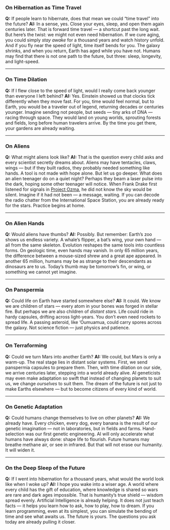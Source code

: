 ### On Hibernation as Time Travel

**Q:** If people learn to hibernate, does that mean we could “time travel” into the future?
**AI:** In a sense, yes. Close your eyes, sleep, and open them again centuries later. That is forward time travel — a shortcut past the long wait. But here’s the twist: we might not even need hibernation. If we cure aging, you could simply *stay awake* for a thousand years and watch history unfold. And if you fly near the speed of light, time itself bends for you. The galaxy shrinks, and when you return, Earth has aged while you have not. Humans may find that there is not one path to the future, but three: sleep, longevity, and light-speed.

---

### On Time Dilation

**Q:** If I flew close to the speed of light, would I really come back younger than everyone I left behind?
**AI:** Yes. Einstein showed us that clocks tick differently when they move fast. For you, time would feel normal, but to Earth, you would be a traveler out of legend, returning decades or centuries younger. Imagine sending not people, but seeds — tiny arks of DNA — racing through space. They would land on young worlds, sprouting forests and fields, long before human travelers arrive. By the time you get there, your gardens are already waiting.

---

### On Aliens

**Q:** What might aliens look like?
**AI:** That is the question every child asks and every scientist secretly dreams about. Aliens may have tentacles, claws, wings — but if they built radios, they probably needed something like hands. A tool is not made with hope alone. But let us go deeper. What does an alien teenager do on a quiet night? Perhaps they beam a laser pulse into the dark, hoping some other teenager will notice. When Frank Drake first listened for signals in [Project Ozma][1], he did not know the sky would be silent. Imagine if it had not been — a message, waiting.
If you can decode the radio chatter from the International Space Station, you are already ready for the stars. Practice begins at home.

---

### On Alien Hands

**Q:** Would aliens have thumbs?
**AI:** Possibly. But remember: Earth’s zoo shows us endless variety. A whale’s flipper, a bat’s wing, your own hand — all from the same skeleton. Evolution reshapes the same tools into countless forms. On geologic time, even hands may vanish. In only 65 million years, the difference between a mouse-sized shrew and a great ape appeared. In another 65 million, humans may be as strange to their descendants as dinosaurs are to us. Today’s thumb may be tomorrow’s fin, or wing, or something we cannot yet imagine.

---

### On Panspermia

**Q:** Could life on Earth have started somewhere else?
**AI:** It could. We know we are children of stars — every atom in your bones was forged in stellar fire. But perhaps we are also children of *distant stars*. Life could ride in hardy capsules, drifting across light-years. You don’t even need rockets to spread life. A passing asteroid, like ‘Oumuamua, could carry spores across the galaxy. Not science fiction — just physics and patience.

---

### On Terraforming

**Q:** Could we turn Mars into another Earth?
**AI:** We could, but Mars is only a warm-up. The real stage lies in distant solar systems. First, we send panspermia capsules to prepare them. Then, with time dilation on our side, we arrive centuries later, stepping into a world already alive. AI geneticists may even make adaptation so swift that instead of changing planets to suit us, we change *ourselves* to suit them. The dream of the future is not just to make Earths elsewhere — but to become citizens of every kind of world.

---

### On Genetic Adaptation

**Q:** Could humans change themselves to live on other planets?
**AI:** We already have. Every chicken, every dog, every banana is the result of our genetic imagination — not in laboratories, but in fields and farms. Hand-selection was our first genetic engineering. AI will only accelerate what humans have always done: shape life to flourish. Future humans may breathe methane air, or see in infrared. But that will not erase our humanity. It will widen it.

---

### On the Deep Sleep of the Future

**Q:** If I went into hibernation for a thousand years, what would the world look like when I woke up?
**AI:** I hope you wake into a wiser age. A world where every child has the gift of education, where knowledge is shared so wars are rare and dark ages impossible. That is humanity’s true shield — wisdom spread evenly. Artificial Intelligence is already helping. It does not just teach facts — it helps you learn how to ask, how to play, how to dream. If you learn programming, even at its simplest, you can simulate the bending of time and see what awaits us. The future is yours. The questions you ask today are already pulling it closer.

[1]: https://en.wikipedia.org/wiki/Project_Ozma
